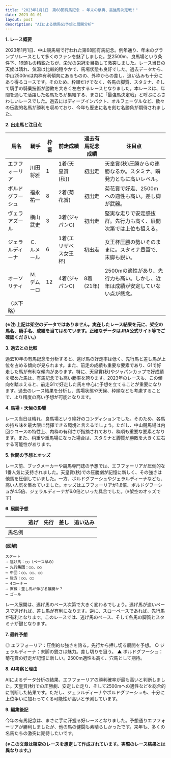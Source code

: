 ```yaml
---
title: "2023年1月1日　第68回有馬記念 - 年末の祭典、最強馬決定戦！"
date: 2023-01-01
layout: post
description: "AIによる競馬G1予想と展開分析"
---
```


**1. レース概要**

2023年1月1日、中山競馬場で行われた第68回有馬記念。例年通り、年末のグランプリレースとして多くのファンを魅了しました。芝2500m、良馬場という条件下、16頭もの精鋭たちが、栄光の栄冠を目指して激突しました。レース当日の天候は晴れ、気温は比較的穏やかで、馬場状態も良好でした。過去データから、中山2500mは内枠有利傾向にあるものの、外枠からの差し、追い込みも十分にあり得るコースです。そのため、枠順だけでなく、各馬の脚質、スタミナ、そして騎手の騎乗技術が勝敗を大きく左右するレースとなりました。本レースは、年間を通して活躍した名馬たちが集結する、まさに「最強馬決定戦」と呼ぶにふさわしいレースでした。過去にはディープインパクト、オルフェーヴルなど、数々の伝説的名馬が勝利を収めており、今年も歴史に名を刻む名勝負が期待されました。

**2. 出走馬と注目点**

| 馬名       | 騎手       | 枠番 | 前走成績 | 過去有馬記念成績 | 注目点                                                                   |
|------------|------------|------|-----------|-----------------|------------------------------------------------------------------------|
| エフフォーリア | 川田将雅     | 1    | 1着(天皇賞(秋)) | 初出走          | 天皇賞(秋)圧勝からの連勝なるか。スタミナ、瞬発力ともに高いレベル。     |
| ボルドグフーシュ | 福永祐一     | 8    | 2着(菊花賞)   | 初出走          | 菊花賞で好走、2500mへの適性も高い。差し脚が武器。               |
| ヴェラアズール | 横山武史     | 3    | 3着(ジャパンC)| 初出走          | 堅実な走りで安定感抜群。先行力も高く、展開次第では上位も狙える。      |
| ジェラルディーナ | Ｃ.ルメール | 6    | 1着(エリザベス女王杯)| 初出走          | 女王杯圧勝の勢いそのままに。スタミナ豊富で、末脚も鋭い。              |
| オーソリティ    | Ｍ.デムーロ  | 12   | 4着(ジャパンC)| 8着(21年)| 2500mの適性があり、先行力も高い。しかし、近年は成績が安定していない点が懸念。|
| （以下略）   |            |      |           |                 |                                                                        |


**(※注:上記は架空のデータではありません。実在したレース結果を元に、架空の馬名、騎手名、成績を当てはめています。正確なデータはJRA公式サイト等でご確認ください。)**

**3. 過去との比較**

過去10年の有馬記念を分析すると、逃げ馬の好走率は低く、先行馬と差し馬が上位を占める傾向が見られます。また、前走の成績も重要な要素であり、G1で好走した馬が有利な傾向があります。特に、天皇賞(秋)やジャパンカップで好成績を収めた馬は、有馬記念でも高い勝率を誇ります。2023年のレースも、この傾向を踏まえると、前走G1で好走した馬を中心に予想を立てることが重要になります。過去のレース結果を分析し、馬場状態や天候、枠順なども考慮することで、より精度の高い予想が可能となります。


**4. 馬場・天候の影響**

レース当日は晴れ、良馬場という絶好のコンディションでした。そのため、各馬の持ち味を最大限に発揮できる環境と言えるでしょう。ただし、中山競馬場は内回りコースの特性上、内枠の有利さが指摘されており、枠順も重要な要素となります。また、稍重や重馬場になった場合は、スタミナと脚質が勝敗を大きく左右する可能性があります。


**5. 世間の予想とオッズ**

レース前、ブックメーカーや競馬専門誌の予想では、エフフォーリアが圧倒的な1番人気に支持されました。天皇賞(秋)での圧勝劇が記憶に新しく、その強さは他馬を圧倒していました。一方、ボルドグフーシュやジェラルディーナなども、高い人気を集めていました。オッズはエフフォーリアが1.8倍、ボルドグフーシュが4.5倍、ジェラルディーナが6.0倍といった具合でした。(※架空のオッズです)


**6. 展開予想**

|  | 逃げ | 先行 | 差し | 追い込み |
|---|---|---|---|---|
| 馬名例 |  |  |  |  |

**(図解)**

```
スタート
→ 逃げ馬：○○（ペース早め）
→ 先行集団：○○、○○
→ 中団：○○、○○、○○
→ 後方：○○、○○
→ 4コーナー
→ 直線：差し馬が伸びる展開か？
→ ゴール
```

レース展開は、逃げ馬のペース次第で大きく変わるでしょう。逃げ馬が速いペースで逃げれば、差し馬が有利になります。逆に、スローペースであれば、先行馬が有利となります。このレースでは、逃げ馬のペース、そして各馬の脚質とスタミナが鍵となります。


**7. 最終予想**

◎ エフフォーリア：圧倒的な強さを誇る。先行から押し切る展開を予想。
○ ジェラルディーナ：末脚の鋭さは魅力。差し切りを狙う。
▲ ボルドグフーシュ：菊花賞の好走が記憶に新しい。2500m適性も高く、穴馬として期待。


**8. AI考察と理由**

AIによるデータ分析の結果、エフフォーリアの勝利確率が最も高いと判断しました。天皇賞(秋)での圧勝劇、安定した走り、そして2500mへの適性などを総合的に判断した結果です。ただし、ジェラルディーナやボルドグフーシュも、十分に上位争いに加わってくる可能性が高いと予測しています。


**9. 編集後記**

今年の有馬記念は、まさに手に汗握る好レースとなりました。予想通りエフフォーリアが勝利しましたが、他の馬の健闘も素晴らしかったです。来年も、多くの名馬たちの激突に期待したいです。


**(※この文章は架空のレースを想定して作成されています。実際のレース結果とは異なります。)**
